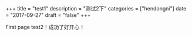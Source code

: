 +++
title = "test1"
description = "测试2下"
categories = ["hendongni"]
date = "2017-09-27"
draft = "false"
+++

First page test2！成功了好开心！